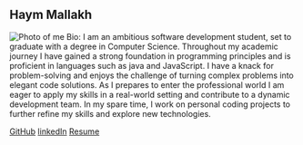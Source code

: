 ## Haym Mallakh 
![Photo of me](../)
Bio: I am an ambitious software development student, set to graduate with a degree in Computer Science. Throughout my academic journey I have gained a strong foundation in programming principles and is proficient in languages such as java and JavaScript. I have a knack for problem-solving and enjoys the challenge of turning complex problems into elegant code solutions. As I prepares to enter the professional world I am  eager to apply my skills in a real-world setting and contribute to a dynamic development team. In my spare time, I work on personal coding projects to further refine my skills and explore new technologies.

[GitHub](https://github.com/kaplos) [linkedIn](https://www.linkedin.com/in/haym-mallakh-58216b1b8/) [Resume](./resume_github.pdf)
